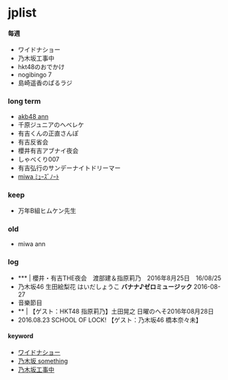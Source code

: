 # jplist

#### 每週
- ワイドナショー
- 乃木坂工事中
- hkt48のおでかけ
- nogibingo 7
- 島崎遥香のぱるラジ

### long term
- [akb48 ann](https://github.com/orangesy/jplist/blob/master/files/akb_ann.md)
- 千原ジュニアのヘベレケ
- 有吉くんの正直さんぽ
- 有吉反省会
- 櫻井有吉アブナイ夜会
- しゃべくり007
- 有吉弘行のサンデーナイトドリーマー
- [miwa ﾐｭｰｽﾞﾉｰﾄ](https://github.com/orangesy/jplist/blob/master/files/miwa_musenote.md)


### keep
- 万年B組ヒムケン先生　


### old

- miwa ann



### log
- *** | 櫻井・有吉THE夜会　渡部建＆指原莉乃　2016年8月25日　16/08/25
- 乃木坂46 生田絵梨花 はいだしょうこ **バナナ♪ゼロミュージック** 2016-08-27
 - 音樂節目
- ** | 【ゲスト：HKT48 指原莉乃】土田晃之 日曜のへそ2016年08月28日
- 2016.08.23 SCHOOL OF LOCK! 【ゲスト：乃木坂46 橋本奈々未】



#### keyword
- [ワイドナショー](https://github.com/orangesy/jplist/blob/master/wideshow_list.md)
- [乃木坂 something](https://github.com/orangesy/jplist/blob/master/%E4%B9%83%E6%9C%A8%E5%9D%82_something.md)
- [乃木坂工事中](https://github.com/orangesy/jplist/blob/master/%E4%B9%83%E6%9C%A8%E5%9D%82%E5%B7%A5%E4%BA%8B%E4%B8%AD_reviewlist.md)
